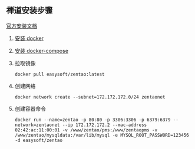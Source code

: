 
## 禅道安装步骤

[官方安装文档](https://www.zentao.net/book/zentaopmshelp/40.html)

1. [安装 docker](https://docs.docker.com/engine/install/centos/)

2. [安装 docker-compose](https://docs.docker.com/compose/install/linux/)

3. 拉取镜像

   `docker pull easysoft/zentao:latest`

4. 创建网络

    `docker network create --subnet=172.172.172.0/24 zentaonet`

5. 创建容器命令

   `docker run --name=zentao -p 80:80 -p 3306:3306 -p 6379:6379 --network=zentaonet --ip 172.172.172.2 --mac-address 02:42:ac:11:00:01 -v /www/zentao/pms:/www/zentaopms -v /www/zentao/mysqldata:/var/lib/mysql -e MYSQL_ROOT_PASSWORD=123456 -d easysoft/zentao`
